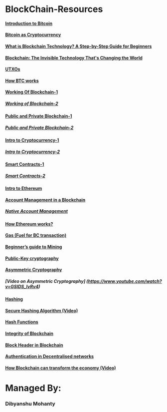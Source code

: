 # BlockChain-Resources

#### [Introduction to Bitcoin](https://bitcoin.org/bitcoin.pdf)

#### [Bitcoin as Cryptocurrency](https://queue.acm.org/detail.cfm?id=3136559) 

#### [What is Blockchain Technology? A Step-by-Step Guide for Beginners](https://blockgeeks.com/guides/what-is-blockchain-technology/)

#### [Blockchain: The Invisible Technology That's Changing the World](https://www.pcmag.com/news/blockchain-the-invisible-technology-thats-changing-the-world)

#### [UTXOs](https://smithandcrown.com/glossary/unspent-transaction-outputs-utxo/) 

#### [How BTC works](https://www.ccn.com/bitcoin-cash-pools-the-majority-of-bitcoin-sv-blocks-are-mined-by-unknown-yes-really/) 

#### [Working Of Blockchain-1](https://medium.com/blockchain-review/how-does-the-blockchain-work-for-dummies-explained-simply-9f94d386e093)

##### [Working of Blockchain-2](https://onezero.medium.com/how-does-the-blockchain-work-98c8cd01d2ae)

#### [Public and Private Blockchain-1](https://blog.ethereum.org/2015/08/07/on-public-and-private-blockchains/)

##### [Public and Private Blockchain-2](https://www.coindesk.com/learn/blockchain-101/what-is-blockchain-technology)

#### [Intro to Cryptocurrency-1](https://cointelegraph.com/bitcoin-for-beginners/what-is-cryptocurrency#accept-as-payment-for-business)

##### [Intro to Cryptocurrency-2](https://blockgeeks.com/guides/what-is-cryptocurrency/)

#### [Smart Contracts-1](https://blockgeeks.com/guides/smart-contracts/)

##### [Smart Contracts-2](https://ethereum.org/en/whitepaper/)

#### [Intro to Ethereum](https://ethdocs.org/en/latest/introduction/what-is-ethereum.html)

#### [Account Management in a Blockchain](https://ethdocs.org/en/latest/account-management.html)

##### [Native Account Management](https://geth.ethereum.org/docs/dapp/native-accounts)

#### [How Ethereum works?](https://www.coindesk.com/learn/ethereum-101/how-ethereum-works)

#### [Gas (Fuel for BC transaction)](https://ethereum.stackexchange.com/questions/3/what-is-meant-by-the-term-gas)

#### [Beginner’s guide to Mining](https://blockgeeks.com/guides/proof-of-work-vs-proof-of-stake/)

#### [Public-Key cryptography](https://www.globalsign.com/en/ssl-information-center/what-is-public-key-cryptography)

#### [Asymmetric Cryptography](https://searchsecurity.techtarget.com/definition/asymmetric-cryptography) 

##### [Video on Asymmetric Cryptography] (https://www.youtube.com/watch?v=GSIDS_lvRv4)

#### [Hashing](https://blockgeeks.com/guides/what-is-hashing/)

#### [Secure Hashing Algorithm (Video)](https://www.youtube.com/watch?v=DMtFhACPnTY)

#### [Hash Functions](https://www.cs.hmc.edu/~geoff/classes/hmc.cs070.200101/homework10/hashfuncs.html)

#### [Integrity of Blockchain](https://hbr.org/2017/03/how-safe-are-blockchains-it-depends)

#### [Block Header in Blockchain](https://www.cryptocompare.com/coins/guides/what-is-a-block-header-in-bitcoin/)

#### [Authentication in Decentralised networks](https://arxiv.org/pdf/1706.01730.pdf)

#### [How Blockchain can transform the economy (Video)](https://www.ted.com/talks/bettina_warburg_how_the_blockchain_will_radically_transform_the_economy?utm_campaign=tedspread--b&utm_medium=referral&utm_source=tedcomshare)


# Managed By:

### Dibyanshu Mohanty

